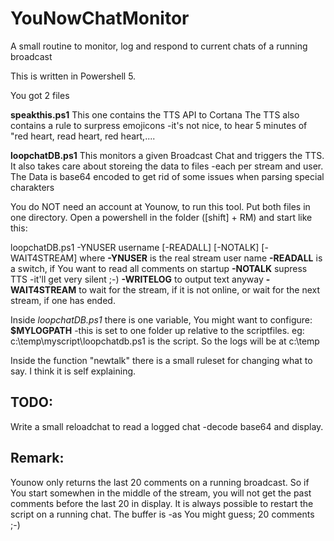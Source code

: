 # YouNowChatMonitor
A small routine to monitor, log and respond to current chats of a running broadcast

This is written in Powershell 5.

You got 2 files

**speakthis.ps1**
This one contains the TTS API to Cortana
The TTS also contains a rule to surpress emojicons -it's not nice, to hear 5 minutes of "red heart, read heart, red heart,....

**loopchatDB.ps1**
This monitors a given Broadcast Chat and triggers the TTS.
It also takes care about storeing the data to files -each per stream and user.
The Data is base64 encoded to get rid of some issues when parsing special charakters

You do NOT need an account at Younow, to run this tool.
Put both files in one directory.
Open a powershell in the folder ([shift] + RM) and start like this:

loopchatDB.ps1 -YNUSER username [-READALL] [-NOTALK] [-WAIT4STREAM]
where 
**-YNUSER** is the real stream user name
**-READALL** is a switch, if You want to read all comments on startup
**-NOTALK** supress TTS -it'll get very silent ;-)
**-WRITELOG** to output text anyway
**-WAIT4STREAM** to wait for the stream, if it is not online, or wait for the next stream, if one has ended.

Inside *loopchatDB.ps1* there is one variable, You might want to configure:
**$MYLOGPATH**
-this is set to one folder up relative to the scriptfiles. eg: c:\temp\myscript\loopchatdb.ps1 is the script. So the logs will be at c:\temp

Inside the function "newtalk" there is a small ruleset for changing what to say. I think it is self explaining.

## TODO:
Write a small reloadchat to read a logged chat -decode base64 and display.

## Remark:
Younow only returns the last 20 comments on a running broadcast. So if You start somewhen in the middle of the stream, you will not get the past comments before the last 20 in display.
It is always possible to restart the script on a running chat. The buffer is -as You might guess; 20 comments ;-)

